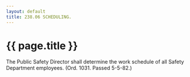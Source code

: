 ```yaml
---
layout: default 
title: 238.06 SCHEDULING.
---
```


{{ page.title }}
================

The Public Safety Director shall determine the work schedule of all
Safety Department employees. (Ord. 1031. Passed 5-5-82.)
